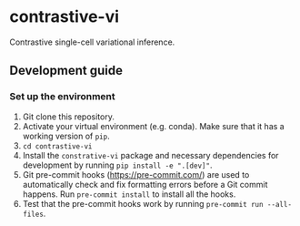# contrastive-vi

Contrastive single-cell variational inference.

## Development guide

### Set up the environment
1. Git clone this repository.
2. Activate your virtual environment (e.g. conda). Make sure that it has a 
working version of `pip`.
3. `cd contrastive-vi`
4. Install the `constrative-vi` package and necessary dependencies for 
development by running `pip install -e ".[dev]"`.
5. Git pre-commit hooks (https://pre-commit.com/) are used to automatically 
check and fix formatting errors before a Git commit happens. Run 
`pre-commit install` to install all the hooks.
6. Test that the pre-commit hooks work by running `pre-commit run --all-files`.
